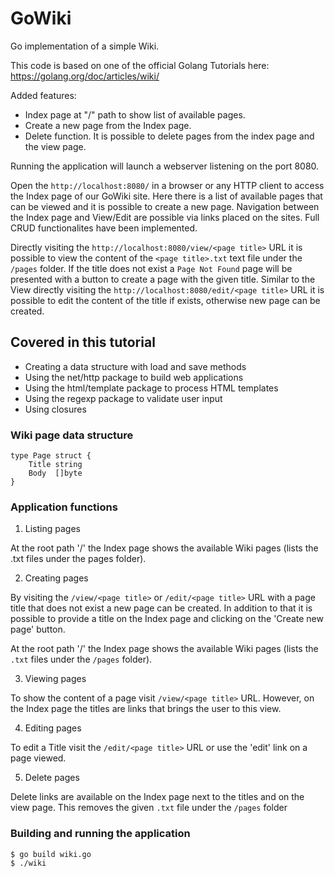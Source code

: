 # GoWiki
Go implementation of a simple Wiki.

This code is based on one of the official Golang Tutorials here: https://golang.org/doc/articles/wiki/

Added features:

- Index page at "/" path to show list of available pages.
- Create a new page from the Index page.
- Delete function. It is possible to delete pages from the index page and the view page.

Running the application will launch a webserver listening on the port 8080. 

Open the `http://localhost:8080/` in a browser or any HTTP client to access the Index page of our GoWiki site. Here there is a list of available pages that can be viewed and it is possible to create a new page. Navigation between the Index page and View/Edit are possible via links placed on the sites. Full CRUD functionalites have been implemented.

Directly visiting the `http://localhost:8080/view/<page title>` URL it is possible to view the content of the `<page title>.txt` text file under the `/pages` folder. If the title does not exist a `Page Not Found` page will be presented with a button to create a page with the given title. Similar to the View directly visiting the `http://localhost:8080/edit/<page title>` URL it is possible to edit the content of the title if exists, otherwise new page can be created.


## Covered in this tutorial

- Creating a data structure with load and save methods
- Using the net/http package to build web applications
- Using the html/template package to process HTML templates
- Using the regexp package to validate user input
- Using closures


### Wiki page data structure

```
type Page struct {
    Title string
    Body  []byte
}
```

### Application functions

1. Listing pages

At the root path '/' the Index page shows the available Wiki pages (lists the .txt files under the pages folder).

2. Creating pages

By visiting the `/view/<page title>` or `/edit/<page title>` URL with a page title that does not exist a new page can be created. In addition to that it is possible to provide a title on the Index page and clicking on the 'Create new page' button.

At the root path '/' the Index page shows the available Wiki pages (lists the `.txt` files under the `/pages` folder).

3. Viewing pages

To show the content of a page visit `/view/<page title>` URL. However, on the Index page the titles are links that brings the user to this view. 

4. Editing pages

To edit a Title visit the `/edit/<page title>` URL or use the 'edit' link on a page viewed.

5. Delete pages

Delete links are available on the Index page next to the titles and on the view page. This removes the given `.txt` file under the `/pages` folder

### Building and running the application

```
$ go build wiki.go
$ ./wiki
```
